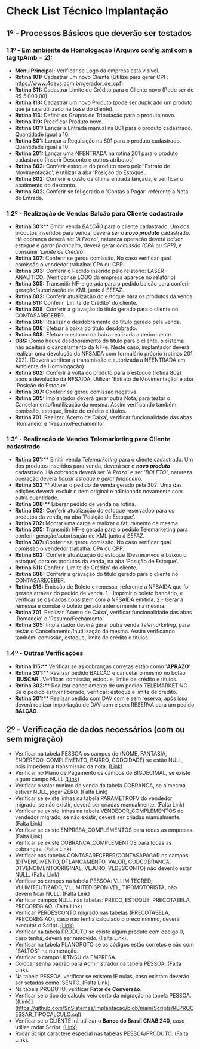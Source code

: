 # Check List Técnico Implantação

## 1º - Processos Básicos que deverão ser testados

### 1.1º - Em ambiente de Homologação (Arquivo config.xml com a tag tpAmb = 2):

* **Menu Principal:** Verificar se Logo da empresa está visível.
* **Rotina 101:** Cadastrar um novo Cliente (Utilize para gerar CPF: https://www.4devs.com.br/gerador_de_cpf).
* **Rotina 611:** Cadastrar Limite de Crédito para o Cliente novo (Pode ser de R$ 5.000,00)
* **Rotina 113:** Cadastrar um novo Produto (pode ser duplicado um produto que já seja utilizado na base do cliente).
* **Rotina 113:** Definir os Grupos de Tributação para o produto novo.
* **Rotina 119:** Precificar Produto novo.
* **Rotina 801:** Lançar a Entrada manual na 801 para o produto cadastrado. Quantidade igual a 10.
* **Rotina 801:** Lançar a Requisição na 801 para o produto cadastrado. Quantidade igual a 10
* **Rotina 201:** Lançar uma NFENTRADA na rotina 201 para o produto cadastrado (Inserir Desconto e outros atributos)
* **Rotina 802:** Conferir estoque do produto novo pelo 'Extrato de Movimentação', e utilizar a aba 'Posição do Estoque'.
* **Rotina 802:** Conferir e custo da última entrada lançada, e verificar o abatimento do desconto.
* **Rotina 602:** Conferir se foi gerada o 'Contas a Pagar' referente a Nota de Entrada.

### 1.2º - Realização de Vendas Balcão para Cliente cadastrado

* **Rotina 301:**** Emitir venda *BALCÃO* para o cliente cadastrado. Um dos produtos inseridos para venda, deverá ser o ***novo produto*** cadastrado. Há cobrança deverá ser *'A Prazo'*, natureza operação deverá *baixar estoque* e *gerar financeiro*, deverá gerar *comissão (CPA ou CPP)*, e consumir *'Limite de Crédito'*.
* **Rotina 307:** Conferir se gerou comissão. No caso verificar qual comissão o vendedor trabalha: CPA ou CPP.
* **Rotina 303:** Conferir o Pedido inserido pelo relatório: LASER – ANALÍTICO. (Verificar se LOGO da empresa aparece no relatório)
* **Rotina 305:** Transmitir NF-e gerada para o pedido balcão para conferir geração/autorização de XML junto á SEFAZ.
* **Rotina 802:** Conferir atualização do estoque para os produtos da venda.
* **Rotina 611:** Conferir 'Limite de Crédito' do cliente.
* **Rotina 608:** Conferir a gravação do título gerado para o cliente no CONTASARECEBER.
* **Rotina 608:** Realizar o desdobramento do título gerado pela venda.
* **Rotina 608:** Efetuar a baixa do título desdobrado.
* **Rotina 608:** Efetuar o estorno da baixa realizada anteriormente.
* **OBS:** Como houve desdobramento do título para o cliente, o sistema não aceitará o cancelamento da NF-e. Neste caso, implantador deverá realizar uma devolução da NFSAIDA com formulário próprio (rotinas 201, 202). (Deverá verificar a transmissão e autorizada a NFENTRADA em Ambiente de Homologação)
* **Rotina 802:** Conferir a volta do produto para o estoque (rotina 802) após a devolução da NFSAIDA. Utilizar 'Extrato de Movimentação' e aba 'Posição do Estoque'.
* **Rotina 307:** Conferir se gerou comissão negativa.
* **Rotina 305:** Implantador deverá gerar outra Nota, para testar o Cancelamento/Inutilização da mesma. Assim verificando também: comissão, estoque, limite de crédito e títulos.
* **Rotina 701**: Realizar 'Acerto de Caixa', verificar funcionalidade das abas 'Romaneio' e 'Resumo/Fechamento'.

### 1.3º - Realização de Vendas Telemarketing para Cliente cadastrado

* **Rotina 301:**** Emitir venda *Telemarketing* para o cliente cadastrado. Um dos produtos inseridos para venda, deverá ser o ***novo produto*** cadastrado. Há cobrança deverá ser *'A Prazo'* e ser *'BOLETO'*, natureza operação deverá *baixar estoque* e *gerar financeiro*.
* **Rotina 302:**** Alterar o pedido de venda gerado pela 302. Uma das edições deverá: excluir o item original e adicionado novamente com outra quantidade.
* **Rotina 308:**** Liberar pedido de venda na rotina.
* **Rotina 802:** Conferir atualização do estoque reservadoo para os produtos da venda, na aba 'Posição de Estoque'.
* **Rotina 702:** Montar uma carga e realizar o faturamento da mesma.
* **Rotina 305:** Transmitir NF-e gerada para o pedido Telemarketing para conferir geração/autorização de XML junto á SEFAZ.
* **Rotina 307:** Conferir se gerou comissão. No caso verificar qual comissão o vendedor trabalha: CPA ou CPP.
* **Rotina 802:** Conferir atualização do estoque (Desreservou e baixou o estoque) para os produtos da venda, na aba 'Posição de Estoque'.
* **Rotina 611:** Conferir 'Limite de Crédito' do cliente.
* **Rotina 608:** Conferir a gravação do título gerado para o cliente no CONTASARECEBER.
* **Rotina 616:** Emissão de Boleto e remessa, referente a NFSAIDA que foi gerada atravez do pedido de venda. 1 - Imprmir o boleto bancário, e verificar se os dados consistem com a NFSAIDA emitida. 2 - Gerar a remessa e constar o boleto gerado anteriormente na mesma.
* **Rotina 701**: Realizar 'Acerto de Caixa', verificar funcionalidade das abas 'Romaneio' e 'Resumo/Fechamento'.
* **Rotina 305:** Implantador deverá gerar outra venda *Telemarketing*, para testar o Cancelamento/Inutilização da mesma. Assim verificando também: comissão, estoque, limite de crédito e títulos.

### 1.4º - Outras Verificações

* **Rotina 115:**** Verificar se as cobranças corretas estão como '**APRAZO**'
* **Rotina 301:**** Realizar pedido BALCÃO e cancelar o mesmo no botão '**BUSCAR**'. Vefificar: comissão, estoque, limite de crédito e títulos.
* **Rotina 302:**** Realizar cancelamento de um pedido TELEMARKETING. Se o pedido estiver liberado, verificar: estoque e limite de crédito.
* **Rotina 301:**** Realizar pedido com DAV com e sem reserva, após isso deverá realizar importação de DAV com e sem RESERVA para um pedido **BALÇÃO**.

## 2º - Verificação de dados necessários (com ou sem migração)

* Verificar na tabela PESSOA os campos de (NOME, FANTASIA, ENDERECO, COMPLEMENTO, BAIRRO, CODCIDADE) se estão NULL, pois impedem a transmissão da nota. [(Link)](https://github.com/SnSistemas/Implantacao/blob/main/Scripts/BUSCAR_PESSOA_NULL.sql)
* Verificar no Plano de Pagamento os campos de BIGDECIMAL, se existe algum campo NULL  [(Link)](https://github.com/SnSistemas/Implantacao/blob/main/Scripts/REPROCESSAR_TIPOCALCULO.sql)
* Verificar o valor mínimo de venda da tabela COBRANCA, se a mesma estiver NULL, jogar ZERO. (Falta Link)
* Verificar se existe linhas na tabela PARAMETROFV do vendedor migrado, se não existir, deverá ser criadas manualmente. (Falta Link)
* Verificar se existe linhas na tabela VENDEDOR_COMPLEMENTOS do vendedor migrado, se não existir, deverá ser criadas manualmente. (Falta Link)
* Verificar se existe EMPRESA_COMPLEMENTOS para todas as empresas. (Falta Link)
* Verificar se existe COBRANCA_COMPLEMENTOS para todas as cobranças. (Falta Link)
* Verificar nas tabelas CONTASARECEBER/CONTASAPAGAR os campos (DTVENCIMENTO, DTLANCAMENTO, VALOR, CODCOBRANCA, DTVENCIMENTOORIGINAL, VLJURO, VLDESCONTO) não deverão estar NULL. (Falta Link)
* Verificar os campos na tabela PESSOA: VLLIMITECRED, VLLIMITEUTIZADO, VLLIMITEDISPONIVEL, TIPOMOTORISTA, não devem ficar NULL. (Falta Link)
* Verificar campos NULL nas tabelas: PRECO_ESTOQUE, PRECOTABELA, PRECOREGIAO. (Falta Link)
* Verificar PERDESCONTO migrado nas tabelas (PRECOTABELA, PRECOREGIAO), caso não tenha calculado o preço mínimo, deverá executar o Script. [(Link)](https://github.com/SnSistemas/Implantacao/blob/main/Scripts/REPROCESSAR_PRECOMINIMO.sql)
* Verificar na tabela PRODUTO se existe algum produto com codigo 0, caso tenha, deverá ser removido. (Falta Link).
* Verificar na tabela PLANOPGTO se os códigos estão corretos e não com "SALTOS" na numeração.
* Verificar o campo ULTNSU da EMPRESA.
* Colocar senha padrão para Administrador na tabela PESSOA. (Falta Link).
* Na tabela PESSOA, verificar se existem IE nulas, caso existam deverão ser setadas como ISENTO. (Falta Link).
* Na tabela PRODUTO, verificar **Fator de Conversão**.
* Verificar se o tipo de calculo veio certo da migração na tabela PESSOA. [(Link)]
(https://github.com/SnSistemas/Implantacao/blob/main/Scripts/REPROCESSAR_TIPOCALCULO.sql)
* Verificar se o CLIENTE irá utilizar o **Banco do Brasil CNAB 240**, caso utilize rodar Script. [(Link)](https://github.com/SnSistemas/Implantacao/blob/main/Scripts/UPDATE_CXBANCO_BB240.sql)
* Rodar Script caractere especial nas tabelas PESSOA/PRODUTO. (Falta Link).
